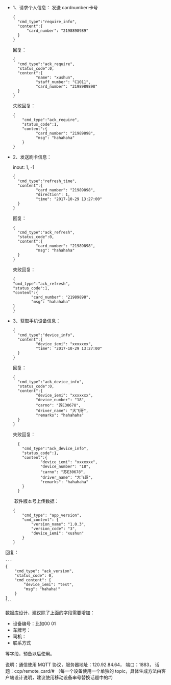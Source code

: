 * 1、请求个人信息：
  发送 cardnumber:卡号

  ```
  {
  	"cmd_type":"require_info",
  	"content":{
        "card_number": "2198898989"
  	}
  }
  ```

  回复：

  ```
  {
  	"cmd_type":"ack_require",
  	"status_code":0,
  	"content":{
            "name": "xushun",
            "staff_number": "C1011",
            "card_number": "2198989898"
  	}
  }
  ```
  失败回复：
  ```
  {
      "cmd_type":"ack_require",
      "status_code":1,
      "content":{
            "card_number": "21989898",
            "msg": "hahahaha"
      }
  }
  ```
* 2、发送刷卡信息：

  inout:    1, -1

  ```
  {
  	"cmd_type":"refresh_time",
  	"content":{
            "card_number": "21989898",
            "direction": 1,
            "time": "2017-10-29 13:27:00"
  	}
  }
  ```

  回复：

  ```
  {
  	"cmd_type":"ack_refresh",
  	"status_code":0,
  	"content":{
            "card_number": "21989898",
            "msg": "hahahaha"
  	}
  }
  ```
  失败回复：
    ```
  {
  	"cmd_type":"ack_refresh",
  	"status_code":1,
  	"content":{
            "card_number": "21989898",
            "msg": "hahahaha"
  	}
  }
    ```

* 3、获取手机设备信息：

  ```
  {
  	"cmd_type":"device_info",
  	"content":{
            "device_iemi": "xxxxxxx",
            "time": "2017-10-29 13:27:00"
  	}
  }
  ```

  回复：

  ```
  {
  	"cmd_type":"ack_device_info",
  	"status_code":0,
  	"content":{
  	        "device_iemi": "xxxxxxx",
            "device_number": "18",
            "carno": "苏E30678",
            "driver_name": "大飞哥",
            "remarks": "hahahaha"
  	}
  }
  ```
  失败回复：
  
    ```
      {
        "cmd_type":"ack_device_info",
        "status_code":1,
        "content":{
                "device_iemi": "xxxxxxx",
                "device_number": "18",
                "carno": "苏E30678",
                "driver_name": "大飞哥",
                "remarks": "hahahaha"
        }
      }
    ```
  ​
软件版本号上传数据：

    ```
    {
        "cmd_type": "app_version",
        "cmd_content": {
            "version_name": "1.0.3",
            "version_code": "3",
            "device_iemi": "xushun"
        }
    }
    ```

回复：

    ```
    {
        "cmd_type": "ack_version",
        "status_code": 0,
        "cmd_content": {
            "device_iemi": "test",
            "msg": "hahaha!"
        }
    }
    ```

数据库设计，建议除了上面的字段需要增加：

* 设备编号：比如00    01  
* 车牌号：
* 司机：
* 联系方式

等字段，预备以后使用。


说明：通信使用 MQTT 协议，服务器地址：120.92.84.64， 端口：1883， 话题：ccp/remote_card/# （每一个设备使用一个单独的 topic，具体生成方法由客户端设计说明，建议使用移动设备串号替换话题中的#）